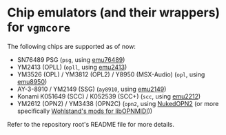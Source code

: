 # Chip emulators (and their wrappers) for `vgmcore`

The following chips are supported as of now:
* SN76489 PSG (`psg`, using [emu76489](https://github.com/digital-sound-antiques/emu76489))
* YM2413 (OPLL) (`opll`, using [emu2413](https://github.com/digital-sound-antiques/emu2413))
* YM3526 (OPL) / YM3812 (OPL2) / Y8950 (MSX-Audio) (`opl`, using [emu8950](https://github.com/digital-sound-antiques/emu8950))
* AY-3-8910 / YM2149 (SSG) (`ay8910`, using [emu2149](https://github.com/digital-sound-antiques/emu2149))
* Konami K051649 (SCC) / K052539 (SCC+) (`scc`, using [emu2212](https://github.com/digital-sound-antiques/emu2212))
* YM2612 (OPN2) / YM3438 (OPN2C) (`opn2`, using [NukedOPN2](https://github.com/nukeykt/Nuked-OPN2) (or more specifically [Wohlstand's mods for libOPNMIDI](https://github.com/Wohlstand/libOPNMIDI/blob/master/src/chips/nuked/ym3438.c)))

Refer to the repository root's README file for more details.
